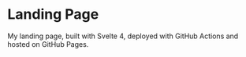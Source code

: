 # Landing Page

My landing page, built with Svelte 4, deployed with GitHub Actions and hosted on
GitHub Pages.
